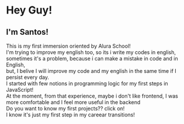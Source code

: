 <h1> Hey Guy! </h1> 
<h2> I'm Santos! </h2> 
This is my first immersion oriented by Alura School! <br> 
I'm trying to improve my english too, so its i write my codes in english, sometimes it's a problem, because i can make a mistake in code and in English,<br>
but, I belive I will improve my code and my english in the same time if I persist every day. <br>
I started with few notions in programming logic for my first steps in JavaScript! <br>
At the moment, from that experience, maybe i don't like frontend, I was more comfortable and I feel more useful in the backend <br>   
Do you want to know my first projects?? click on! <br>
I know it's just my first step in my careear transitions! 
